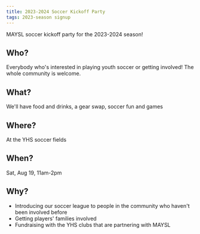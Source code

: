 ```yaml
---
title: 2023-2024 Soccer Kickoff Party
tags: 2023-season signup
---
```


MAYSL soccer kickoff party for the 2023-2024 season!

## Who?

Everybody who's interested in playing youth soccer or getting involved!
The whole community is welcome.

## What?

We'll have food and drinks, a gear swap, soccer fun and games

## Where?

At the YHS soccer fields

## When?

Sat, Aug 19, 11am-2pm

## Why?

- Introducing our soccer league to people in the community who haven't been involved before
- Getting players' families involved
- Fundraising with the YHS clubs that are partnering with MAYSL
